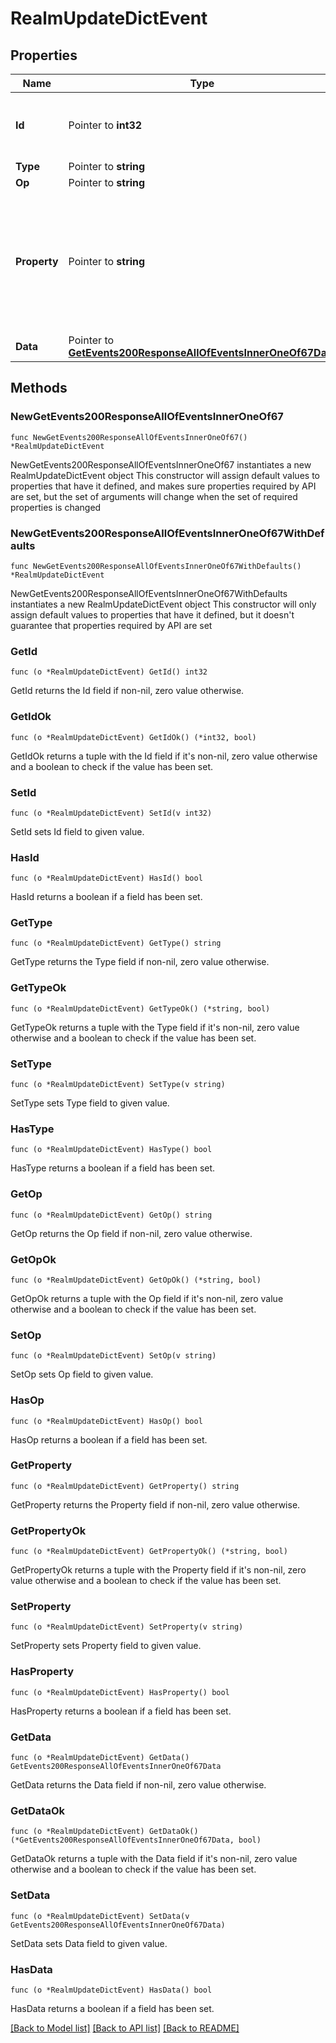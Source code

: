 # RealmUpdateDictEvent

## Properties

Name | Type | Description | Notes
------------ | ------------- | ------------- | -------------
**Id** | Pointer to **int32** | The ID of the event. Events appear in increasing order but may not be consecutive.  | [optional] 
**Type** | Pointer to **string** |  | [optional] 
**Op** | Pointer to **string** |  | [optional] 
**Property** | Pointer to **string** | Always &#x60;\&quot;default\&quot;&#x60;. Present for backwards-compatibility with older clients that predate the &#x60;update_dict&#x60; event style.  **Deprecated** and will be removed in a future release.  | [optional] 
**Data** | Pointer to [**GetEvents200ResponseAllOfEventsInnerOneOf67Data**](GetEvents200ResponseAllOfEventsInnerOneOf67Data.md) |  | [optional] 

## Methods

### NewGetEvents200ResponseAllOfEventsInnerOneOf67

`func NewGetEvents200ResponseAllOfEventsInnerOneOf67() *RealmUpdateDictEvent`

NewGetEvents200ResponseAllOfEventsInnerOneOf67 instantiates a new RealmUpdateDictEvent object
This constructor will assign default values to properties that have it defined,
and makes sure properties required by API are set, but the set of arguments
will change when the set of required properties is changed

### NewGetEvents200ResponseAllOfEventsInnerOneOf67WithDefaults

`func NewGetEvents200ResponseAllOfEventsInnerOneOf67WithDefaults() *RealmUpdateDictEvent`

NewGetEvents200ResponseAllOfEventsInnerOneOf67WithDefaults instantiates a new RealmUpdateDictEvent object
This constructor will only assign default values to properties that have it defined,
but it doesn't guarantee that properties required by API are set

### GetId

`func (o *RealmUpdateDictEvent) GetId() int32`

GetId returns the Id field if non-nil, zero value otherwise.

### GetIdOk

`func (o *RealmUpdateDictEvent) GetIdOk() (*int32, bool)`

GetIdOk returns a tuple with the Id field if it's non-nil, zero value otherwise
and a boolean to check if the value has been set.

### SetId

`func (o *RealmUpdateDictEvent) SetId(v int32)`

SetId sets Id field to given value.

### HasId

`func (o *RealmUpdateDictEvent) HasId() bool`

HasId returns a boolean if a field has been set.

### GetType

`func (o *RealmUpdateDictEvent) GetType() string`

GetType returns the Type field if non-nil, zero value otherwise.

### GetTypeOk

`func (o *RealmUpdateDictEvent) GetTypeOk() (*string, bool)`

GetTypeOk returns a tuple with the Type field if it's non-nil, zero value otherwise
and a boolean to check if the value has been set.

### SetType

`func (o *RealmUpdateDictEvent) SetType(v string)`

SetType sets Type field to given value.

### HasType

`func (o *RealmUpdateDictEvent) HasType() bool`

HasType returns a boolean if a field has been set.

### GetOp

`func (o *RealmUpdateDictEvent) GetOp() string`

GetOp returns the Op field if non-nil, zero value otherwise.

### GetOpOk

`func (o *RealmUpdateDictEvent) GetOpOk() (*string, bool)`

GetOpOk returns a tuple with the Op field if it's non-nil, zero value otherwise
and a boolean to check if the value has been set.

### SetOp

`func (o *RealmUpdateDictEvent) SetOp(v string)`

SetOp sets Op field to given value.

### HasOp

`func (o *RealmUpdateDictEvent) HasOp() bool`

HasOp returns a boolean if a field has been set.

### GetProperty

`func (o *RealmUpdateDictEvent) GetProperty() string`

GetProperty returns the Property field if non-nil, zero value otherwise.

### GetPropertyOk

`func (o *RealmUpdateDictEvent) GetPropertyOk() (*string, bool)`

GetPropertyOk returns a tuple with the Property field if it's non-nil, zero value otherwise
and a boolean to check if the value has been set.

### SetProperty

`func (o *RealmUpdateDictEvent) SetProperty(v string)`

SetProperty sets Property field to given value.

### HasProperty

`func (o *RealmUpdateDictEvent) HasProperty() bool`

HasProperty returns a boolean if a field has been set.

### GetData

`func (o *RealmUpdateDictEvent) GetData() GetEvents200ResponseAllOfEventsInnerOneOf67Data`

GetData returns the Data field if non-nil, zero value otherwise.

### GetDataOk

`func (o *RealmUpdateDictEvent) GetDataOk() (*GetEvents200ResponseAllOfEventsInnerOneOf67Data, bool)`

GetDataOk returns a tuple with the Data field if it's non-nil, zero value otherwise
and a boolean to check if the value has been set.

### SetData

`func (o *RealmUpdateDictEvent) SetData(v GetEvents200ResponseAllOfEventsInnerOneOf67Data)`

SetData sets Data field to given value.

### HasData

`func (o *RealmUpdateDictEvent) HasData() bool`

HasData returns a boolean if a field has been set.


[[Back to Model list]](../README.md#documentation-for-models) [[Back to API list]](../README.md#documentation-for-api-endpoints) [[Back to README]](../README.md)



